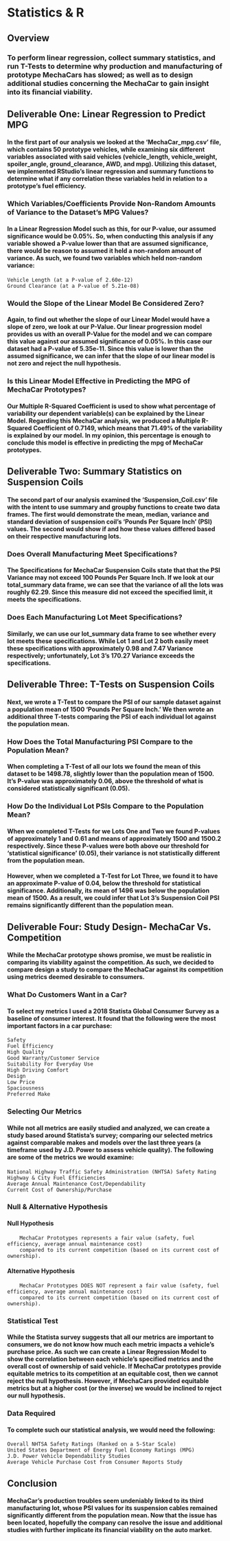 # Statistics & R

## Overview

### To perform linear regression, collect summary statistics, and run T-Tests to determine why production and manufacturing of prototype MechaCars has slowed; as well as to design additional studies concerning the MechaCar to gain insight into its financial viability.

## Deliverable One: Linear Regression to Predict MPG

#### In the first part of our analysis we looked at the ‘MechaCar_mpg.csv’ file, which contains 50 prototype vehicles, while examining six different variables associated with said vehicles (vehicle_length, vehicle_weight, spoiler_angle, ground_clearance, AWD, and mpg). Utilizing this dataset, we implemented RStudio’s linear regression and summary functions to determine what if any correlation these variables held in relation to a prototype’s fuel efficiency. 

### Which Variables/Coefficients Provide Non-Random Amounts of Variance to the Dataset’s MPG Values?

#### In a Linear Regression Model such as this, for our P-value, our assumed significance would be 0.05%. So, when conducting this analysis if any variable showed a P-value lower than that are assumed significance, there would be reason to assumed it held a non-random amount of variance. As such, we found two variables which held non-random variance:

    Vehicle Length (at a P-value of 2.60e-12)
    Ground Clearance (at a P-value of 5.21e-08)

### Would the Slope of the Linear Model Be Considered Zero?

#### Again, to find out whether the slope of our Linear Model would have a slope of zero, we look at our P-Value. Our linear progression model provides us with an overall P-Value for the model and we can compare this value against our assumed significance of 0.05%. In this case our dataset had a P-value of 5.35e-11. Since this value is lower than the assumed significance, we can infer that the slope of our linear model is not zero and reject the null hypothesis. 

### Is this Linear Model Effective in Predicting the MPG of MechaCar Prototypes?

#### Our Multiple R-Squared Coefficient is used to show what percentage of variability our dependent variable(s) can be explained by the Linear Model. Regarding this MechaCar analysis, we produced a Multiple R-Squared Coefficient of 0.7149, which means that 71.49% of the variability is explained by our model. In my opinion, this percentage is enough to conclude this model is effective in predicting the mpg of MechaCar prototypes. 

## Deliverable Two: Summary Statistics on Suspension Coils

#### The second part of our analysis examined the ‘Suspension_Coil.csv’ file with the intent to use summary and groupby functions to create two data frames. The first would demonstrate the mean, median, variance and standard deviation of suspension coil’s ‘Pounds Per Square Inch’ (PSI) values. The second would show if and how these values differed based on their respective manufacturing lots. 

### Does Overall Manufacturing Meet Specifications?

#### The Specifications for MechaCar Suspension Coils state that that the PSI Variance may not exceed 100 Pounds Per Square Inch. If we look at our total_summary data frame, we can see that the variance of all the lots was roughly 62.29. Since this measure did not exceed the specified limit, it meets the specifications. 

### Does Each Manufacturing Lot Meet Specifications?

#### Similarly, we can use our lot_summary data frame to see whether every lot meets these specifications. While Lot 1 and Lot 2 both easily meet these specifications with approximately 0.98 and 7.47 Variance respectively; unfortunately, Lot 3’s 170.27 Variance exceeds the specifications. 

## Deliverable Three: T-Tests on Suspension Coils

#### Next, we wrote a T-Test to compare the PSI of our sample dataset against a population mean of 1500 ‘Pounds Per Square Inch.’ We then wrote an additional three T-tests comparing the PSI of each individual lot against the population mean. 

### How Does the Total Manufacturing PSI Compare to the Population Mean?

#### When completing a T-Test of all our lots we found the mean of this dataset to be 1498.78, slightly lower than the population mean of 1500. It’s P-value was approximately 0.06, above the threshold of what is considered statistically significant (0.05). 

### How Do the Individual Lot PSIs Compare to the Population Mean?

#### When we completed T-Tests for we Lots One and Two we found P-values of approximately 1 and 0.61 and means of approximately 1500 and 1500.2 respectively. Since these P-values were both above our threshold for ‘statistical significance’ (0.05), their variance is not statistically different from the population mean. 

#### However, when we completed a T-Test for Lot Three, we found it to have an approximate P-value of 0.04, below the threshold for statistical significance. Additionally, its mean of 1496 was below the population mean of 1500. As a result, we could infer that Lot 3’s Suspension Coil PSI remains significantly different than the population mean. 

## Deliverable Four: Study Design- MechaCar Vs. Competition

#### While the MechaCar prototype shows promise, we must be realistic in comparing its viability against the competition. As such, we decided to compare design a study to compare the MechaCar against its competition using metrics deemed desirable to consumers. 

### What Do Customers Want in a Car?

#### To select my metrics I used a 2018 Statista Global Consumer Survey as a baseline of consumer interest. It found that the following were the most important factors in a car purchase:

    Safety
    Fuel Efficiency
    High Quality
    Good Warranty/Customer Service
    Suitability For Everyday Use
    High Driving Comfort
    Design
    Low Price
    Spaciousness
    Preferred Make

### Selecting Our Metrics

#### While not all metrics are easily studied and analyzed, we can create a study based around Statista’s survey; comparing our selected metrics against comparable makes and models over the last three years (a timeframe used by J.D. Power to assess vehicle quality). The following are some of the metrics we would examine:

    National Highway Traffic Safety Administration (NHTSA) Safety Rating
    Highway & City Fuel Efficiencies
    Average Annual Maintenance Cost/Dependability
    Current Cost of Ownership/Purchase

### Null & Alternative Hypothesis

#### Null Hypothesis

        MechaCar Prototypes represents a fair value (safety, fuel efficiency, average annual maintenance cost) 
        compared to its current competition (based on its current cost of ownership). 

#### Alternative Hypothesis

        MechaCar Prototypes DOES NOT represent a fair value (safety, fuel efficiency, average annual maintenance cost) 
        compared to its current competition (based on its current cost of ownership).

### Statistical Test

#### While the Statista survey suggests that all our metrics are important to consumers, we do not know how much each metric impacts a vehicle’s purchase price. As such we can create a Linear Regression Model to show the correlation between each vehicle’s specified metrics and the overall cost of ownership of said vehicle. If MechaCar prototypes provide equitable metrics to its competition at an equitable cost, then we cannot reject the null hypothesis. However, if MechaCars provided equitable metrics but at a higher cost (or the inverse) we would be inclined to reject our null hypothesis. 

### Data Required

#### To complete such our statistical analysis, we would need the following:

    Overall NHTSA Safety Ratings (Ranked on a 5-Star Scale)
    United States Department of Energy Fuel Economy Ratings (MPG)
    J.D. Power Vehicle Dependability Studies
    Average Vehicle Purchase Cost from Consumer Reports Study

## Conclusion

#### MechaCar’s production troubles seem undeniably linked to its third manufacturing lot, whose PSI values for its suspension cables remained significantly different from the population mean. Now that the issue has been located, hopefully the company can resolve the issue and additional studies with further implicate its financial viability on the auto market. 

